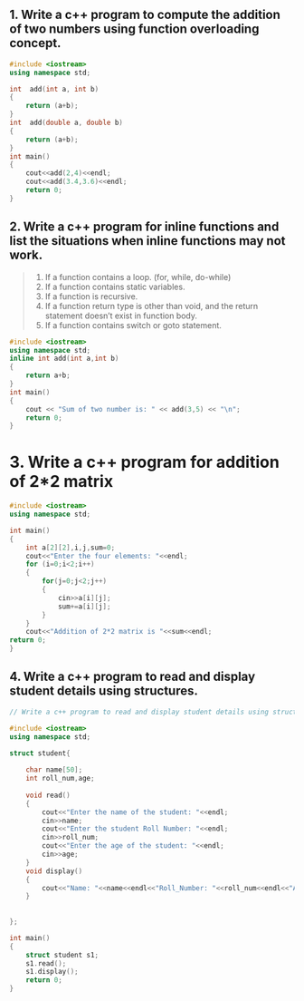 ## 1. Write a c++ program to compute the addition of two numbers using function overloading concept.


```c++
#include <iostream>
using namespace std;

int  add(int a, int b)
{
    return (a+b);
}
int  add(double a, double b)
{
    return (a+b);
}
int main()
{
    cout<<add(2,4)<<endl;
    cout<<add(3.4,3.6)<<endl;
    return 0;
}
```


## 2. Write a c++ program for inline functions and list the situations when inline functions may not work.


> 1) If a function contains a loop. (for, while, do-while)
> 2) If a function contains static variables.
> 3) If a function is recursive.
> 4) If a function return type is other than void, and the return statement doesn’t exist in function body.
> 5) If a function contains switch or goto statement.

```c++
#include <iostream>
using namespace std;
inline int add(int a,int b)
{
	return a+b;
}
int main()
{
	cout << "Sum of two number is: " << add(3,5) << "\n";
	return 0;
}
```


# 3. Write a c++ program for addition of 2*2 matrix

```c++
#include <iostream>
using namespace std;

int main()
{
    int a[2][2],i,j,sum=0;
    cout<<"Enter the four elements: "<<endl;
    for (i=0;i<2;i++)
    {
        for(j=0;j<2;j++)
        {
            cin>>a[i][j];
            sum+=a[i][j];
        }
    }
    cout<<"Addition of 2*2 matrix is "<<sum<<endl;
return 0;
}
```

## 4. Write a c++ program to read and display student details using structures.

```c++
// Write a c++ program to read and display student details using structures.

#include <iostream>
using namespace std;

struct student{
    
    char name[50];
    int roll_num,age;
    
    void read()
    {
        cout<<"Enter the name of the student: "<<endl;
        cin>>name;
        cout<<"Enter the student Roll Number: "<<endl;
        cin>>roll_num;
        cout<<"Enter the age of the student: "<<endl;
        cin>>age;
    }
    void display()
    {
        cout<<"Name: "<<name<<endl<<"Roll_Number: "<<roll_num<<endl<<"Age: "<<age<<endl;
    }
        
    
};

int main()
{
    struct student s1;
    s1.read();
    s1.display();
    return 0;
}
```
